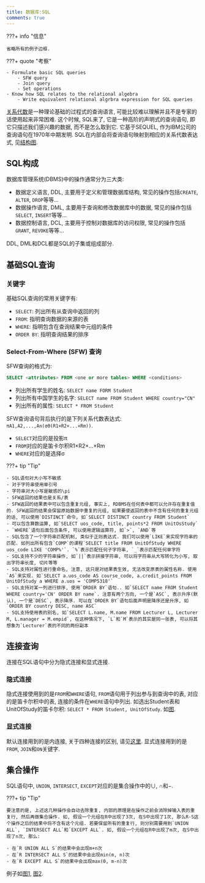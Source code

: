 ```yaml
---
title: 数据库:SQL
comments: true
---
```


???+ info "信息"

    省略所有的例子边框.

???+ quote "考察"

    - Formulate basic SQL queries
        - SFW query
        - Join query
        - Set operations
    - Know how SQL relates to the relational algebra
        - Write equivalent relational algrbra expression for SQL queries

[关系代数](/database/relational-algebra)是一种理论基础的过程式的查询语言, 可能比较难以理解并且不是专家的话使用起来非常困难. 这个时候, SQL来了, 它是一种高阶的声明式的查询语句, 即它只描述我们感兴趣的数据, 而不是怎么取到它. 它基于SEQUEL, 作为IBM公司的查询语句在1970年中期发明. SQL在内部会将查询语句映射到相应的关系代数表达式, 见[结构图](/database/relational-algebra/#RA在RDBMS中的角色).

## SQL构成

数据库管理系统(DBMS)中的操作通常分为三大类: 

- 数据定义语言, DDL, 主要用于定义和管理数据库结构, 常见的操作包括`CREATE`, `ALTER`, `DROP`等等...
- 数据操作语言, DML, 主要用于查询和修改数据库中的数据, 常见的操作包括`SELECT`, `INSERT`等等...
- 数据控制语言, DCL, 主要用于控制对数据库的访问权限, 常见的操作包括`GRANT`, `REVOKE`等等...

DDL, DML和DCL都是SQL的子集或组成部分.

## 基础SQL查询

### 关键字

基础SQL查询的常用关键字有:

- `SELECT`: 列出所有从查询中返回的列
- `FROM`: 指明查询数据的来源的表
- `WHERE`: 指明包含在查询结果中元组的条件
- `ORDER BY`: 指明查询结果的排序

### Select-From-Where (SFW) 查询

SFW查询的格式为:

```sql
SELECT <attributes> FROM <one or more tables> WHERE <conditions>
```

- 列出所有学生的姓名: `SELECT name FORM Student`
- 列出所有中国学生的名字: `SELECT name FROM Student WHERE country="CN"`
- 列出所有的属性: `SELECT * FROM Student`

SFW查询语句背后执行的是下列关系代数表达式: `πA1,A2,...,An(σΘ(R1×R2×...×Rm))`.

- `SELECT`对应的是投影π
- `FROM`对应的是笛卡尔积R1×R2×...×Rm
- `WHERE`对应的是选择σ

???+ tip "Tip"

    - SQL语句对大小写不敏感
    - 对于字符串使用单引号
    - 字符串对大小写是敏感的\pi
    - SFW返回的结果也是关系/表
    - SFW返回的结果表中可以包含重复元组, 事实上, RDBMS在任何表中都可以允许存在重复值的. SFW返回的结果会保留原始数据中重复的元组, 如果要使返回的表中不含有任何的重复元组的话, 可以使用`DISTINCT`命令, 如`SELECT DISTINCT country FROM Student`
    - 可以包含算数运算, 如`SELECT uos_code, title, points*2 FROM UnitOsStudy`
    - `WHERE`语句后面包含条件, 可以使用逻辑运算符, 如`>`, `AND`等
    - SQL包含了一个字符串匹配机制, 类似于正则表达式. 我们可以使用`LIKE`来实现字符串的匹配. 如列出所有包含`COMP`的课程`SELECT title FROM UnitOfStudy WHERE uos_code LIKE 'COMP%'`. `%`表示匹配任何子字符串, `_`表示匹配任何单字符
    - SQL支持不少的字符串操作, 如`||`表示拼接字符串, 可以将字符串从大写转化为小写, 取出字符串长度, 切片等等
    - SQL支持对属性进行重命名, 注意, 这只是对结果表生效, 无法改变原表的属性名称. 使用`AS`来实现. 如`SELECT a.uos_code AS course_code, a.credit_points FROM UnitOfStudy a WHERE a.uos = 'COMP5318'`
    - SQL支持对某一列进行排序, 使用`ORDER BY`语句.. 如`SELECT name FROM Student WHERE country='CN' ORDER BY name`. 注意有两个方向, 一个是`ASC`, 表示升序(默认), 一个是`DESC`, 表示降序. 可以在`ORDER BY`语句后面声明是降序还是升序, 如`ORDER BY country DESC, name ASC`
    - SQL支持使用表的别名, 如`SELECT L.name, M.name FROM Lecturer L, Lecturer M, L.manager = M.empid`, 在这种情况下, `L`和`M`表示的其实是同一张表, 可以将其想象为`Lecturer`表的不同的两份副本

## 连接查询

连接在SQL语句中分为隐式连接和显式连接. 

### 隐式连接

隐式连接使用到的是`FROM`和`WHERE`语句, `FROM`语句用于列出参与到查询中的表, 对应的是笛卡尔积中的表, 连接的条件在`WHERE`语句中列出. 如选出Student表和UnitOfStudy的笛卡尔积: `SELECT * FROM Student, UnitOfStudy`. 如[图](https://img.ricolxwz.io/109682364bd058e45fc66e1c06fa8291.png).

### 显式连接

默认连接用到的是内连接, 关于四种连接的区别, 请见[这里](/database/relational-algebra/#条件连接). 显式连接用到的是`FROM`, `JOIN`和`ON`关键字.

## 集合操作

SQL语句中, `UNION`, `INTERSECT`, `EXCEPT`对应的是集合操作中的∪, ∩和−. 

???+ tip "Tip"

    要注意的是, 上述这几种操作会自动去除重复, 内部的原理是在操作之前会消除掉输入表的重复行, 然后再做集合操作. 如, 假设一个元组在R中出现了3次, 在S中出现了1次, 那么R-S这个操作之后的结果中将不含有这个元组. 若要保留所有的重复行, 则分别需要用到`UNION ALL`, `INTERSECT ALL`和`EXCEPT ALL`. 如, 假设一个元组在R中出现了m次, 在S中出现了n次, 那么:

    - 在`R UNION ALL S`的结果中会出现m+n次
    - 在`R INTERSECT ALL S`的结果中会出现min(m, n)次
    - 在`R EXCEPT ALL S`的结果中会出现max(0, m-n)次

例子如[图1](https://img.ricolxwz.io/4ed0a2e07f06c175ee79d5858f3bca9a.png), [图2](https://img.ricolxwz.io/ffa4171300b7c1ba9b17000bf4a96476.png).